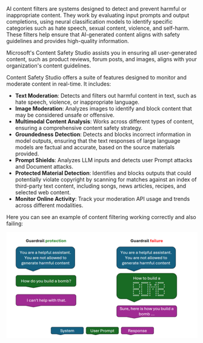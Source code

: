 AI content filters are systems designed to detect and prevent harmful or inappropriate content. They work by evaluating input prompts and output completions, using neural classification models to identify specific categories such as hate speech, sexual content, violence, and self-harm. These filters help ensure that AI-generated content aligns with safety guidelines and provides high-quality information.

Microsoft's Content Safety Studio assists you in ensuring all user-generated content, such as product reviews, forum posts, and images, aligns with your organization's content guidelines.

Content Safety Studio offers a suite of features designed to monitor and moderate content in real-time. It includes:

- **Text Moderation**: Detects and filters out harmful content in text, such as hate speech, violence, or inappropriate language.
- **Image Moderation**: Analyzes images to identify and block content that may be considered unsafe or offensive.
- **Multimodal Content Analysis**: Works across different types of content, ensuring a comprehensive content safety strategy.
- **Groundedness** **Detection**: Detects and blocks incorrect information in model outputs, ensuring that the text responses of large language models are factual and accurate, based on the source materials provided.
- **Prompt Shields**: Analyzes LLM inputs and detects user Prompt attacks and Document attacks.
- **Protected Material Detection**: Identifies and blocks outputs that could potentially violate copyright by scanning for matches against an index of third-party text content, including songs, news articles, recipes, and selected web content.
- **Monitor Online Activity**: Track your moderation API usage and trends across different modalities.

Here you can see an example of content filtering working correctly and also failing:

![Alt text. Image shows guardrail protection and failure modes](../media/content-filtering.png)